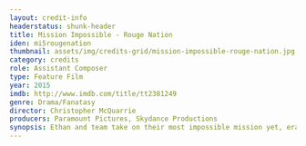 ```yaml
---
layout: credit-info
headerstatus: shunk-header
title: Mission Impossible - Rouge Nation
iden: mi5rougenation
thumbnail: assets/img/credits-grid/mission-impossible-rouge-nation.jpg
category: credits
role: Assistant Composer
type: Feature Film
year: 2015
imdb: http://www.imdb.com/title/tt2381249
genre: Drama/Fanatasy
director: Christopher McQuarrie
producers: Paramount Pictures, Skydance Productions
synopsis: Ethan and team take on their most impossible mission yet, eradicating the Syndicate - an International rogue organization as highly skilled as they are, committed to destroying the IMF.
---
```



